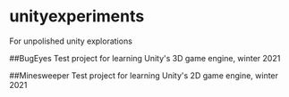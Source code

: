 # unityexperiments
For unpolished unity explorations

##BugEyes
Test project for learning Unity's 3D game engine, winter 2021

##Minesweeper
Test project for learning Unity's 2D game engine, winter 2021
